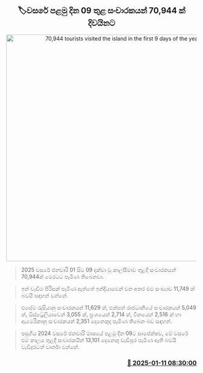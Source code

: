<p align='center'><b><h2 align='center' title='70,944 tourists visited the island in the first 9 days of the year'>🏷වසරේ පළමු දින 09 තුළ සංචාරකයන් 70,944 ක් දිවයිනට</h2></b></p>
<p align='center'><img src='https://helakuru.sgp1.cdn.digitaloceanspaces.com/esana/images/lib/tourists-airport.jpg' width='600' alt='70,944 tourists visited the island in the first 9 days of the year'></p>

> 2025 වසරේ ජනවාරි 01 සිට 09 දක්වා වූ කාලසීමාව තුළදී සංචාරකයන් 70,944ක් මෙරටට පැමිණ තිබෙනවා.

> ඉන් වැඩිම පිරිසක් පැමිණ ඇත්තේ ඉන්දියාවෙන් වන අතර එම සංඛ්‍යාව 11,749 ක් බවයි සඳහන් වන්නේ.

> එසේම රුසියානු සංචාරකයන් 11,629 ක්, එක්සත් රාජධානියේ සංචාරකයන් 5‍,049 ක්, ඕස්ට්‍රේලියාවෙන් 3‍,055 ක්, ප්‍රංශයෙන් 2‍,714 ක්, චීනයෙන් 2‍,516 ක් හා ඇමෙරිකානු සංචාරකයන් 2‍,351 දෙනෙකුද පැමිණ තිබෙන බව සඳහන්.

> පසුගිය 2024 වසරේ ජනවාරි මාසයේ පළමු දින 09ට සාපේක්ෂව, මේ වසරේ එම කාලය තුළදී සංචාරකයින් 13,101 දෙනෙකු වැඩිපුර පැමිණ ඇති බවයි වැඩිදුරටත් වාර්තා වන්නේ.



<h3 align='right'><a href='https://www.helakuru.lk/esana/p/106518/'>📅 2025-01-11 08:30:00</a></h3>
